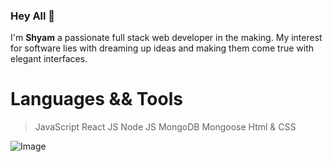 ### Hey All 👋

<!--
**mshyam25/mshyam25** is a ✨ _special_ ✨ repository because its `README.md` (this file) appears on your GitHub profile.

Here are some ideas to get you started:

- 🔭 I’m currently working on ...
- 🌱 I’m currently learning ...
- 👯 I’m looking to collaborate on ...
- 🤔 I’m looking for help with ...
- 💬 Ask me about ...
- 📫 How to reach me: ...
- 😄 Pronouns: ...
- ⚡ Fun fact: ...
-->

I'm **Shyam** a passionate full stack web developer in the making. My interest for software lies with dreaming up ideas and making them come true with elegant interfaces. 

# Languages && Tools

> JavaScript
> React JS
> Node JS
> MongoDB
> Mongoose
> Html & CSS

![Image](https://github-readme-stats.vercel.app/api?username=mshyam25&theme=synthwave&show_icons=true&count_private=true)

